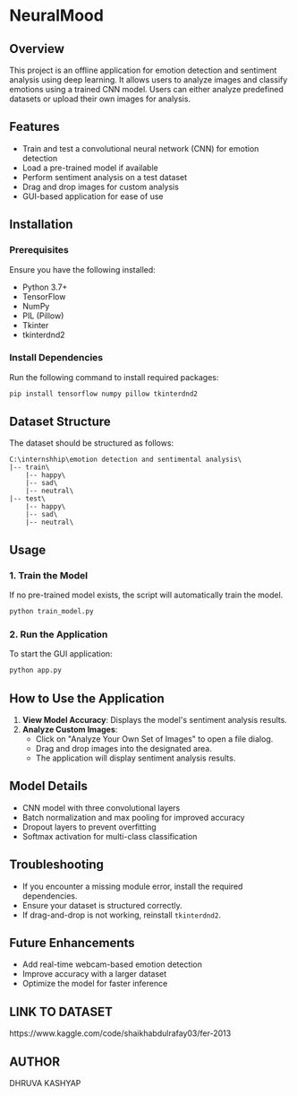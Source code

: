 # NeuralMood


## Overview

This project is an offline application for emotion detection and sentiment analysis using deep learning. It allows users to analyze images and classify emotions using a trained CNN model. Users can either analyze predefined datasets or upload their own images for analysis.

## Features

- Train and test a convolutional neural network (CNN) for emotion detection
- Load a pre-trained model if available
- Perform sentiment analysis on a test dataset
- Drag and drop images for custom analysis
- GUI-based application for ease of use

## Installation

### Prerequisites

Ensure you have the following installed:

- Python 3.7+
- TensorFlow
- NumPy
- PIL (Pillow)
- Tkinter
- tkinterdnd2

### Install Dependencies

Run the following command to install required packages:

```sh
pip install tensorflow numpy pillow tkinterdnd2
```

## Dataset Structure

The dataset should be structured as follows:

```
C:\internshhip\emotion detection and sentimental analysis\
|-- train\
    |-- happy\
    |-- sad\
    |-- neutral\
|-- test\
    |-- happy\
    |-- sad\
    |-- neutral\
```

## Usage

### 1. Train the Model

If no pre-trained model exists, the script will automatically train the model.

```sh
python train_model.py
```

### 2. Run the Application

To start the GUI application:

```sh
python app.py
```

## How to Use the Application

1. **View Model Accuracy**: Displays the model's sentiment analysis results.
2. **Analyze Custom Images**:
   - Click on "Analyze Your Own Set of Images" to open a file dialog.
   - Drag and drop images into the designated area.
   - The application will display sentiment analysis results.

## Model Details

- CNN model with three convolutional layers
- Batch normalization and max pooling for improved accuracy
- Dropout layers to prevent overfitting
- Softmax activation for multi-class classification

## Troubleshooting

- If you encounter a missing module error, install the required dependencies.
- Ensure your dataset is structured correctly.
- If drag-and-drop is not working, reinstall `tkinterdnd2`.

## Future Enhancements

- Add real-time webcam-based emotion detection
- Improve accuracy with a larger dataset
- Optimize the model for faster inference



## LINK TO DATASET

https\://www\.kaggle.com/code/shaikhabdulrafay03/fer-2013

## AUTHOR 

DHRUVA KASHYAP
